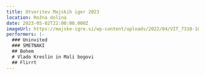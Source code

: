 ```yaml
---
title: Otvoritev Majskih iger 2023
location: Rožna dolina
date: 2023-05-02T22:00:00.000Z
imageUrl: https://majske-igre.si/wp-content/uploads/2022/04/VIT_7310-1030x585.jpg
performers: |-
  ### Uninvited
  ### SMETNAKI
  ## Bohem
  # Vlado Kreslin in Mali bogovi
  ## Flirrt
---
```

